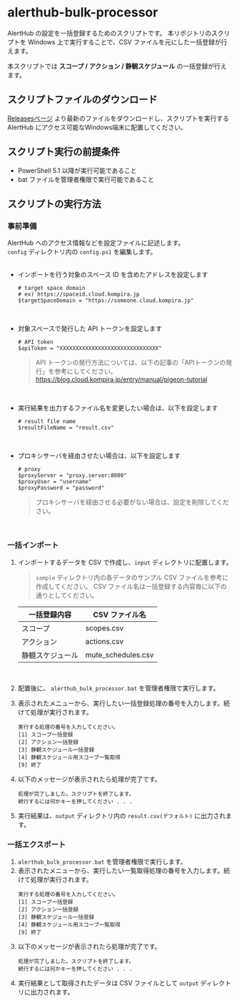 # alerthub-bulk-processor
AlertHub の設定を一括登録するためのスクリプトです。
本リポジトリのスクリプトを Windows 上で実行することで、CSV ファイルを元にした一括登録が行えます。

本スクリプトでは **スコープ / アクション / 静観スケジュール** の一括登録が行えます。

## スクリプトファイルのダウンロード
[Releasesページ](https://github.com/fixpoint/alerthub-bulk-processor/releases) より最新のファイルをダウンロードし、スクリプトを実行する AlertHub にアクセス可能なWindows端末に配置してください。

## スクリプト実行の前提条件
- PowerShell 5.1 以降が実行可能であること
- bat ファイルを管理者権限で実行可能であること

## スクリプトの実行方法
### 事前準備
AlertHub へのアクセス情報などを設定ファイルに記述します。  
`config` ディレクトリ内の `config.ps1` を編集します。
<br>
<br>
- インポートを行う対象のスペース ID を含めたアドレスを設定します
    ```
    # target space domain
    # ex) https://spaceid.cloud.kompira.jp
    $targetSpaceDomain = "https://someone.cloud.kompira.jp"
    ```

<br>

- 対象スペースで発行した API トークンを設定します
    ```
    # API token
    $apiToken = "XXXXXXXXXXXXXXXXXXXXXXXXXXXXXXX"
    ```
    > API トークンの発行方法については、以下の記事の「APIトークンの発行」を参考にしてください。
    https://blog.cloud.kompira.jp/entry/manual/pigeon-tutorial  

<br>

- 実行結果を出力するファイル名を変更したい場合は、以下を設定します
    ```
    # result file name
    $resultFileName = "result.csv"
    ```

<br>

- プロキシサーバを経由させたい場合は、以下を設定します
    ```
    # proxy
    $proxyServer = "proxy.server:8080"
    $proxyUser = "username"
    $proxyPassword = "password"
    ```
    > プロキシサーバを経由させる必要がない場合は、設定を削除してください。

<br>

### 一括インポート
1. インポートするデータを CSV で作成し、`input` ディレクトリに配置します。
    > `sample` ディレクトリ内の各データのサンプル CSV ファイルを参考に作成してください。
    > CSV ファイル名は一括登録する内容毎に以下の通りとしてください。

    | 一括登録内容 | CSV ファイル名 |
    | - | - |
    | スコープ | scopes.csv |
    | アクション | actions.csv |
    | 静観スケジュール | mute_schedules.csv |

<br>

2. 配置後に、 `alerthub_bulk_processor.bat` を管理者権限で実行します。

3. 表示されたメニューから、実行したい一括登録処理の番号を入力します。続けて処理が実行されます。
    ```
    実行する処理の番号を入力してください。
    [1] スコープ一括登録
    [2] アクション一括登録
    [3] 静観スケジュール一括登録
    [4] 静観スケジュール用スコープ一覧取得
    [9] 終了
    ```
4. 以下のメッセージが表示されたら処理が完了です。
    ```
    処理が完了しました。スクリプトを終了します。
    続行するには何かキーを押してください . . .
    ```
5. 実行結果は、`output` ディレクトリ内の `result.csv(デフォルト)` に出力されます。

### 一括エクスポート
1.  `alerthub_bulk_processor.bat` を管理者権限で実行します。
2. 表示されたメニューから、実行したい一覧取得処理の番号を入力します。続けて処理が実行されます。
    ```
    実行する処理の番号を入力してください。
    [1] スコープ一括登録
    [2] アクション一括登録
    [3] 静観スケジュール一括登録
    [4] 静観スケジュール用スコープ一覧取得
    [9] 終了
    ```
3. 以下のメッセージが表示されたら処理が完了です。
    ```
    処理が完了しました。スクリプトを終了します。
    続行するには何かキーを押してください . . .
    ```
4. 実行結果として取得されたデータは CSV ファイルとして `output` ディレクトリに出力されます。
